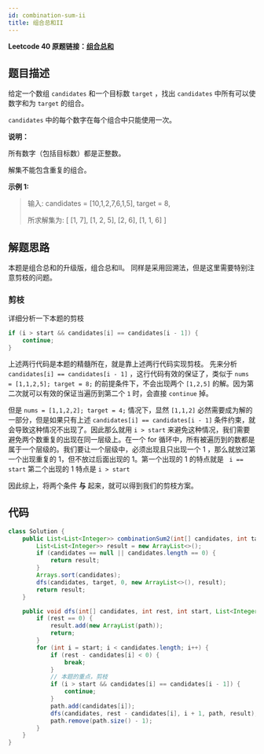 ```yaml
---
id: combination-sum-ii
title: 组合总和II
---
```

**Leetcode 40 原题链接：[组合总和](https://leetcode-cn.com/problems/combination-sum-ii/)**

## 题目描述
给定一个数组 `candidates` 和一个目标数 `target` ，找出 `candidates` 中所有可以使数字和为 `target` 的组合。

`candidates` 中的每个数字在每个组合中只能使用一次。

**说明：**

所有数字（包括目标数）都是正整数。

解集不能包含重复的组合。 

**示例 1:**

> 输入: candidates = [10,1,2,7,6,1,5], target = 8,
>
> 所求解集为:
> [
>   [1, 7],
>   [1, 2, 5],
>   [2, 6],
>   [1, 1, 6]
> ]

## 解题思路
本题是组合总和的升级版，组合总和II。
同样是采用回溯法，但是这里需要特别注意剪枝的问题。

### 剪枝
详细分析一下本题的剪枝
```java
if (i > start && candidates[i] == candidates[i - 1]) {
    continue;
}
```
上述两行代码是本题的精髓所在，就是靠上述两行代码实现剪枝。
先来分析 `candidates[i] == candidates[i - 1]` ，这行代码有效的保证了，类似于 `nums = [1,1,2,5]; target = 8;` 的前提条件下，不会出现两个 `[1,2,5]` 的解。因为第二次就可以有效的保证当遍历到第二个 `1` 时，会直接 `continue` 掉。

但是 `nums = [1,1,2,2]; target = 4;` 情况下，显然 `[1,1,2]` 必然需要成为解的一部分，但是如果只有上述 `candidates[i] == candidates[i - 1]` 条件约束，就会导致这种情况不出现了。因此那么就用 `i > start` 来避免这种情况，我们需要避免两个数重复的出现在同一层级上。在一个 for 循环中，所有被遍历到的数都是属于一个层级的。我们要让一个层级中，必须出现且只出现一个 1 ，那么就放过第一个出现重复的 1，但不放过后面出现的 1。第一个出现的 1 的特点就是 ` i == start` 第二个出现的 1 特点是 `i > start`

因此综上，将两个条件 **与** 起来，就可以得到我们的剪枝方案。

## 代码
```java
class Solution {
    public List<List<Integer>> combinationSum2(int[] candidates, int target) {
        List<List<Integer>> result = new ArrayList<>();
        if (candidates == null || candidates.length == 0) {
            return result;
        }
        Arrays.sort(candidates);
        dfs(candidates, target, 0, new ArrayList<>(), result);
        return result;
    }

    public void dfs(int[] candidates, int rest, int start, List<Integer> path, List<List<Integer>> result) {
        if (rest == 0) {
            result.add(new ArrayList(path));
            return;
        }
        for (int i = start; i < candidates.length; i++) {
            if (rest - candidates[i] < 0) {
                break;
            }
            // 本题的重点，剪枝
            if (i > start && candidates[i] == candidates[i - 1]) {
                continue;
            }
            path.add(candidates[i]);
            dfs(candidates, rest - candidates[i], i + 1, path, result);
            path.remove(path.size() - 1);
        }
    }
}
```
